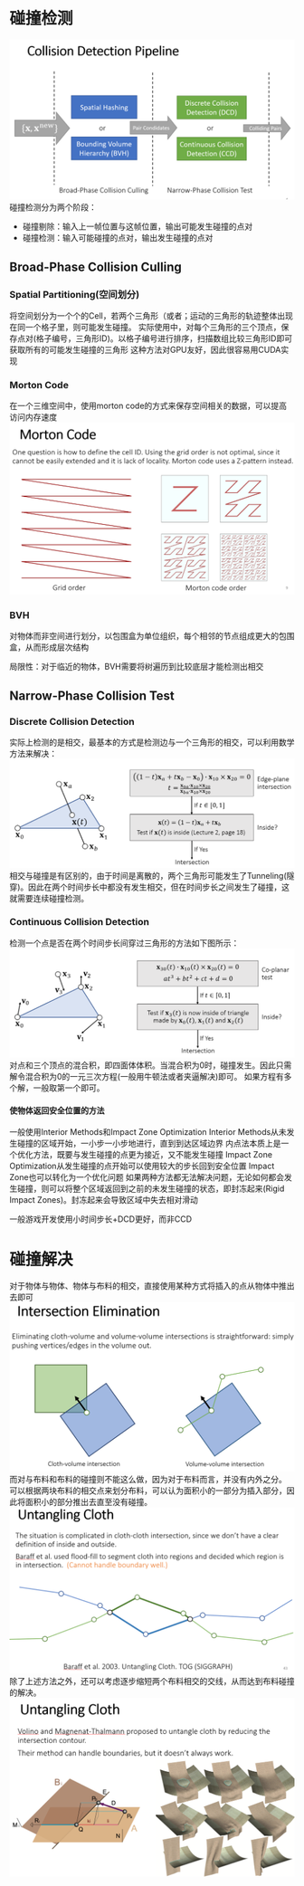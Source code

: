 # 碰撞检测
![](基于物理的计算机动画/碰撞/1.png)
碰撞检测分为两个阶段：
+ 碰撞剔除：输入上一帧位置与这帧位置，输出可能发生碰撞的点对
+ 碰撞检测：输入可能碰撞的点对，输出发生碰撞的点对
## Broad-Phase Collision Culling
### Spatial Partitioning(空间划分)
将空间划分为一个个的Cell，若两个三角形（或者；运动的三角形的轨迹整体出现在同一个格子里，则可能发生碰撞。
实际使用中，对每个三角形的三个顶点，保存点对(格子编号，三角形ID)。以格子编号进行排序，扫描数组比较三角形ID即可获取所有的可能发生碰撞的三角形
这种方法对GPU友好，因此很容易用CUDA实现
### Morton Code
在一个三维空间中，使用morton code的方式来保存空间相关的数据，可以提高访问内存速度
![](基于物理的计算机动画/碰撞/2.png)
### BVH
对物体而非空间进行划分，以包围盒为单位组织，每个相邻的节点组成更大的包围盒，从而形成层次结构

局限性：对于临近的物体，BVH需要将树遍历到比较底层才能检测出相交

## Narrow-Phase Collision Test
### Discrete Collision Detection
实际上检测的是相交，最基本的方式是检测边与一个三角形的相交，可以利用数学方法来解决：
![](基于物理的计算机动画/碰撞/3.png)
相交与碰撞是有区别的，由于时间是离散的，两个三角形可能发生了Tunneling(隧穿)。因此在两个时间步长中都没有发生相交，但在时间步长之间发生了碰撞，这就需要连续碰撞检测。

### Continuous Collision Detection
检测一个点是否在两个时间步长间穿过三角形的方法如下图所示：
![](基于物理的计算机动画/碰撞/4.png)
对点和三个顶点的混合积，即四面体体积。当混合积为0时，碰撞发生。因此只需解令混合积为0的一元三次方程(一般用牛顿法或者夹逼解决)即可。
如果方程有多个解，一般取第一个即可。
#### 使物体返回安全位置的方法
一般使用Interior Methods和Impact Zone Optimization
Interior Methods从未发生碰撞的区域开始，一小步一小步地进行，直到到达区域边界
内点法本质上是一个优化方法，既要与发生碰撞的点更为接近，又不能发生碰撞
Impact Zone Optimization从发生碰撞的点开始可以使用较大的步长回到安全位置
Impact Zone也可以转化为一个优化问题
如果两种方法都无法解决问题，无论如何都会发生碰撞，则可以将整个区域返回到之前的未发生碰撞的状态，即封冻起来(Rigid Impact Zones)。封冻起来会导致区域中失去相对滑动

一般游戏开发使用小时间步长+DCD更好，而非CCD

# 碰撞解决
对于物体与物体、物体与布料的相交，直接使用某种方式将插入的点从物体中推出去即可
![](基于物理的计算机动画/碰撞/5.png)
而对与布料和布料的碰撞则不能这么做，因为对于布料而言，并没有内外之分。
可以根据两块布料的相交点来划分布料，可以认为面积小的一部分为插入部分，因此将面积小的部分推出去直至没有碰撞。
![](基于物理的计算机动画/碰撞/6.png)
除了上述方法之外，还可以考虑逐步缩短两个布料相交的交线，从而达到布料碰撞的解决。
![](基于物理的计算机动画/碰撞/7.png)
